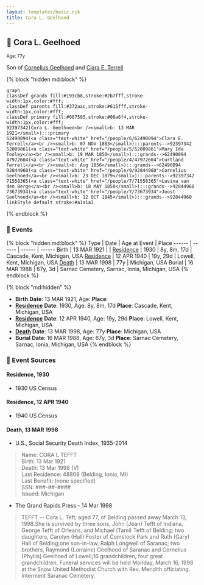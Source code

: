 ```yaml
---
layout: templates/basic.njk
title: Cora L. Geelhoed
---
```

## 🔵 Cora L. Geelhoed
<small>Age: 77y</small>

Son of [Cornelius Geelhoed](/people/9/92844960) and [Clara E. Terrell](/people/6/62490094)

{% block "hidden md:block" %}
```mermaid
graph
classDef grands fill:#193cb8,stroke:#2b7fff,stroke-width:1px,color:#fff;
classDef parents fill:#372aac,stroke:#615fff,stroke-width:1px,color:#fff;
classDef primary fill:#007595,stroke:#00a6f4,stroke-width:1px,color:#fff;
92397342(Cora L. Geelhoed<br /><small>b: 13 MAR 1921</small>):::primary
62490094(<a class="text-white" href="/people/6/62490094">Clara E. Terrell</a><br /><small>b: 07 NOV 1883</small>):::parents-->92397342
52009861(<a class="text-white" href="/people/5/52009861">Mary Ida Tooley</a><br /><small>b: 19 MAR 1850</small>):::grands-->62490094
47972604(<a class="text-white" href="/people/4/47972604">Curtland Terrell</a><br /><small>b: Aug 1856</small>):::grands-->62490094
92844960(<a class="text-white" href="/people/9/92844960">Cornelius Geelhoed</a><br /><small>b: 23 DEC 1879</small>):::parents-->92397342
71558365(<a class="text-white" href="/people/7/71558365">Lavina van den Berge</a><br /><small>b: 18 MAY 1850</small>):::grands-->92844960
73673934(<a class="text-white" href="/people/7/73673934">Joost Geelhoed</a><br /><small>b: 12 OCT 1845</small>):::grands-->92844960
linkStyle default stroke:#a1a1a1
```
{% endblock %}

### 📆 Events

{% block "hidden md:block" %}
Type | Date | Age at Event | Place
------ | ------ | ------ | ------
Birth | 13 MAR 1921 |  |
[Residence](#event-event-0) | 1930 | 8y, 8m, 17d | Cascade, Kent, Michigan, USA
[Residence](#event-event-1) | 12 APR 1940 | 19y, 29d | Lowell, Kent, Michigan, USA
[Death](#event-event-5) | 13 MAR 1998 | 77y | Michigan, USA
Burial | 16 MAR 1988 | 67y, 3d | Sarnac Cemetery, Sarnac, Ionia, Michigan, USA
{% endblock %}

{% block "md:hidden" %}
- **Birth**
**Date**: 13 MAR 1921, Age:
**Place**:
- **[Residence](#event-event-0)**
**Date**: 1930, Age: 8y, 8m, 17d
**Place**: Cascade, Kent, Michigan, USA
- **[Residence](#event-event-1)**
**Date**: 12 APR 1940, Age: 19y, 29d
**Place**: Lowell, Kent, Michigan, USA
- **[Death](#event-event-5)**
**Date**: 13 MAR 1998, Age: 77y
**Place**: Michigan, USA
- **Burial**
**Date**: 16 MAR 1988, Age: 67y, 3d
**Place**: Sarnac Cemetery, Sarnac, Ionia, Michigan, USA
{% endblock %}

### 📰 Event Sources

#### <a id="event-event-0"></a> Residence, 1930
* 1930 US Census

#### <a id="event-event-1"></a> Residence, 12 APR 1940
* 1940 US Census

#### <a id="event-event-5"></a> Death, 13 MAR 1998
* U.S., Social Security Death Index, 1935-2014
>   
  > Name: CORA L TEFFT  
  > Birth: 13 Mar 1921  
  > Death: 13 Mar 1998 (V)  
  > Last Residence: 48809 (Belding, Ionia, MI)  
  > Last Benefit: (none specified)  
  > SSN: ###-##-####  
  > Issued: Michigan
* The Grand Rapids Press  - 14 Mar 1998
>   
  > TEFFT -- Cora L. Teft, aged 77, of Belding passed away March 13, 1998.She is survived by three sons, John (Jean) Tefft of Indiana, George Tefft of Orleans, and Michael (Tami) Tefft of Belding; two daughters, Carolyn (Hall) Foster of Comstock Park and Ruth (Gary) Hall of Belding;one son-in-law, Ralph Longwell of Saranac; two brothers, Raymond (Lorraine) Geelhood of Saranac and Cornelius (Phyllis) Geelhoed of Lowell;16 grandchildren, four great grandchildren. Funeral services will be held Monday, March 16, 1998 at the Snow United Methodist Church with Rev. Meridith officiating. Interment Saranac Cemetery.
